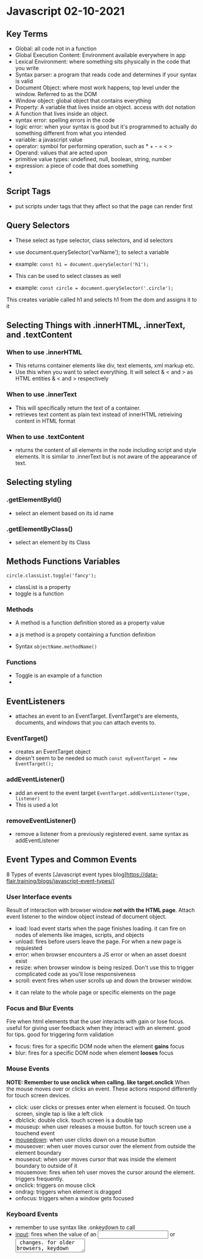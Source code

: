 # Javascript 02-10-2021

## Key Terms
* Global: all code not in a function
* Global Execution Content: Environment available everywhere in app
* Lexical Environment: where something sits physically in the code that you write
* Syntax parser: a program that reads code and determines if your syntax is valid
* Document Object: where most work happens, top level under the window. Referred to as the DOM
* Window object: global object that contains everything
* Property: A variable that lives inside an object. access with dot notation
* A function that lives inside an object.
* syntax error: spelling errors in the code
* logic error: when your syntax is good but it's programmed to actually do something different from what you intended
* variable: a javascript value
* operator: symbol for performing operation, such as * + - = < >
* Operand: values that are acted upon
* primitive value types: undefined, null, boolean, string, number
* expression: a piece of code that does something
* 
## Script Tags
* put scripts under tags that they affect so that the page can render first

## Query Selectors
* These select as type selector, class selectors, and id selectors
* use document.querySelector('varName'); to select a variable
* example:
`const h1 = document.querySelector('h1');`

* This can be used to select classes as well
* example:
`const circle = document.querySelector('.circle');` 

This creates variable called h1 and selects h1 from the dom and assigns it to it

## Selecting Things with .innerHTML, .innerText, and .textContent
### When to use .innerHTML
* This returns container elements like div, text elements, xml markup etc.
* Use this when you want to select everything. It will select & < and > as HTML entities &amp; &lt; and &gt; respectively

### When to use .innerText
* This will specifically return the text of a container. 
* retrieves text content as plain text instead of innerHTML retreiving content in HTML format

### When to use .textContent
* returns the content of all elements in the node including script and style elements. It is similar to .innerText but is not aware of the appearance of text.

## Selecting styling

### .getElementById()
* select an element based on its id name

### .getElementByClass()
* select an element by its Class

## Methods Functions Variables
`circle.classList.toggle('fancy');`
* classList is a property
* toggle is a function

### Methods
* A method is a function definition stored as a property value
* a js method is a propety containing a function definition

* Syntax
`objectName.methodName()`

### Functions
* Toggle is an example of a function
* 

## EventListeners
* attaches an event to an EventTarget. EventTarget's are elements, documents, and windows that you can attach events to.

### EventTarget()
* creates an EventTarget object
* doesn't seem to be needed so much
`const myEventTarget = new EventTarget();`

### addEventListener()
* add an event to the event target
`EventTarget.addEventListener(type, listener)`
* This is used a lot

### removeEventListener()
* remove a listener from a previously registered event. same syntax as addEventListener

## Event Types and Common Events
8 Types of events
[Javascript event types blog]https://data-flair.training/blogs/javascript-event-types/(

### User Interface events
Result of interaction with browser window **not with the HTML page**. Attach event listener to the window object instead of document object.
* load: load event starts when the page finishes loading. it can fire on nodes of elements like images, scripts, and objects
* unload: fires before users leave the page. For when a new page is requiested
* error: when browser encounters a JS error or when an asset doesnt exist
* resize: when browser window is being resized. Don't use this to trigger complicated code as you'll lose responsiveness
* scroll: event fires when user scrolls up and down the browser window.
- it can relate to the whole page or specific elements on the page

### Focus and Blur Events
Fire when html elements that the user interacts with gain or lose focus. 
useful for giving user feedback when they interact with an element. good for tips. good for triggering form validation
* focus: fires for a specific DOM node when the element **gains** focus
* blur: fires for a specific DOM node when element **looses** focus

### Mouse Events
**NOTE: Remember to use onclick when calling. like target.onclick**
When the mouse moves over or clicks an event. These actions respond differently for touch screen devices.
* click: user clicks or presses enter when element is focused. On touch screen, single tap is like a left click
* dblclick: double click. touch screen is a double tap
* mouseup: when user releases a mouse button. for touch screen use a touchend event
* [mousedown](https://developer.mozilla.org/en-US/docs/Web/API/Element/mousedown_event): when user clicks down on a mouse button
* mouseover: when user moves cursor over the element from outside the element boundary
* mouseout: when user moves cursor that was inside the element boundary to outside of it
* mousemove: fires when teh user moves the cursor around the element. triggers frequently.
* onclick: triggers on mouse click
* ondrag: triggers when element is dragged
* onfocus: triggers when a window gets focused


### Keyboard Events
* remember to use syntax like .onkeydown to call 
* [input](https://developer.mozilla.org/en-US/docs/Web/API/HTMLElement/input_event): fires when the value of an <input> or <textarea> changes. for older browsers, keydown works as a fallback
* keydown: fires when user presses a key, if the user holds a key down, it fires rapidly.
* keypress: fires when user presses a key taht results in printing a character on the screen.
* keyup: fires when user releases a key on the keyboard

### Form Events
These are useful when using forms on a webpage.
* submit: fires when the user submits a form
* change: fires when the status of form elements change. **better than using click event because clicking isn't the only way that a user interacts with the form**
* [input](https://developer.mozilla.org/en-US/docs/Web/HTML/Element/Input): common with forms. focus and blur are sometimes used with forms in conjunction with elements like **links**

### HTML5 Events
* **TODO adjust this as I use different events**
Page Level events. **Useful to this course**
* [DOMContentLoaded](https://developer.mozilla.org/en-US/docs/Web/API/Document/DOMContentLoaded_event): Triggers when the Dom tree forms. attach to the window or document objects. **NOTE: Link provided is to document DOM content loaded, there is also documentation on** [Window: DOMContentLoaded](https://developer.mozilla.org/en-US/docs/Web/API/Window/DOMContentLoaded_event)
* hashchange: fires when URL hash changes without refreshing the entire window. It works on teh window object and fires with **anchors** as they are hashes.
* beforeunload: fires on window object before the page unloads

### CSS Events
* **TODO Adjust this as I use different events**
Some Common css events are
* transitioned: when a css transition ends a program. notifies teh script of the end of transition.
* animationstart: fires when a css animation starts in the program
* animationiteration: occurs when an animation repeats
* animationend: occurs when an animation finished. Good for notifications to the user that need to happen in relation to a finished animation

### Mutation events and observers
**Not very relevant to the course at time of writing**
When the structure of the DOM tree changes, it triggers a mutation event. 
* DOMNodeInserted: when script inserts a new node in the DOM tree with: **appendChild()**, **replaceChild()**, **insertBefore()** etc.
* DomNodeRemoved: when a script removes an existing node
* DomSubtreeModified: when structure fo Dom tree changes

